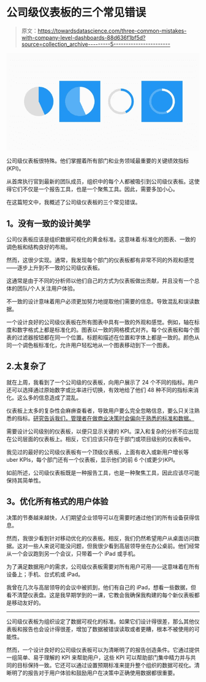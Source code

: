 # 公司级仪表板的三个常见错误

> 原文：<https://towardsdatascience.com/three-common-mistakes-with-company-level-dashboards-88d636f1bf5d?source=collection_archive---------5----------------------->

![](img/e33ffc8d70137b43d91c3e8634bb0b28.png)

公司级仪表板很特殊。他们掌握着所有部门和业务领域最重要的关键绩效指标(KPI)。

从首席执行官到最新的团队成员，组织中的每个人都被吸引到公司级仪表板。这使得它们不仅是一个报告工具，也是一个聚焦工具。因此，需要多加小心。

在这篇短文中，我概述了公司级仪表板的三个常见错误。

## **1。没有一致的设计美学**

公司仪表板应该是组织数据可视化的黄金标准。这意味着:标准化的图表、一致的调色板和结构良好的布局。

然而，这很少实现。通常，我发现每个部门的仪表板都有非常不同的外观和感觉——逐步上升到不一致的公司级仪表板。

这通常是由于不同的分析师以他们自己的方式为仪表板做出贡献，并且没有一个总体的团队/个人关注用户体验。

不一致的设计意味着用户必须更加努力地提取他们需要的信息。导致混乱和误读数据。

一个设计良好的公司级仪表板在所有图表中具有一致的外观和感觉。例如，轴在标度和数字格式上都是标准化的。图表以一致的网格模式对齐。每个仪表板和每个图表的过滤器按钮都在同一个位置。标题和描述在位置和字体上都是一致的。颜色从同一个调色板标准化，允许用户轻松地从一个图表移动到下一个图表。

## 2.太复杂了

就在上周，我看到了一个公司级的仪表板，向用户展示了 24 个不同的指标。用户还可以选择通过原始数字或比率进行切换，有效地给了他们 48 种不同的指标来消化。这么多的信息造成了混乱。

仪表板上太多的复杂性会麻痹查看者，导致用户要么完全忽略信息，要么只关注熟悉的指标。[研究告诉我们，管理者在做商业决策时会偏向于熟悉的标准和数据。](https://medium.com/@chrisdowsett/research-on-data-use-in-business-part-two-the-findings-445707901edc)

需要设计公司级别的仪表板，以便只显示关键的 KPI。深入和复杂的分析不应出现在公司层面的仪表板上。相反，它们应该只存在于部门或项目级别的仪表板中。

我见过的最好的公司级仪表板有一个顶级仪表板，上面有收入或新用户增长等 uber KPIs，每个部门还有一个仪表板，显示他们的前 6 个(或更少)KPI。

如前所述，公司级仪表板既是一种报告工具，也是一种聚焦工具，因此应该尽可能保持其简单性。

## **3。优化所有格式的用户体验**

决策的节奏越来越快，人们期望企业领导可以在需要时通过他们的所有设备获得信息。

然而，我很少看到针对移动优化的仪表板。相反，我们仍然希望用户从桌面访问数据。这对一些人来说可能没问题，但我很少看到高层领导坐在办公桌前。他们经常从一个会议跑到另一个会议，只带着一个 iPad 或手机。

为了满足数据用户的需求，公司级仪表板需要对所有用户可用——这意味着在所有设备上；手机、台式机或 iPad。

我曾在几次与高层领导的会议中被抓到，他们有自己的 iPad，想看一些数据，但看不清楚仪表盘。这是我早期学到的一课，它教会我确保我构建的每个新仪表板都是移动友好的。

***

公司级仪表板为组织设定了数据可视化的标准。如果它们设计得很差，那么其他仪表板和报告也会设计得很差，增加了数据被错误读取或者更糟，根本不被使用的可能性。

然而，一个设计良好的公司级仪表板可以为清晰明了的报告创造条件。它通过提供一组简单、易于理解的 KPI 来帮助用户，这些 KPI 可以帮助部门集中精力并与共同的目标保持一致。它还可以通过设置预期标准来提升整个组织的数据可视化。清晰明了的报告对于用户体验和鼓励用户在决策中正确使用数据都很重要。